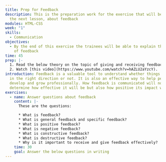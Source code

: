 ```yaml
---
title: Prep for Feedback
description: This is the preparation work for the exercise that will be done in
  the next lesson, about feedback
modules: HTML-CSS
week: "1"
skills:
  - Communication
objectives:
  - By the end of this exercise the trainees will be able to explain the types
    of feedback
time: 45
prep: |-
  1. Read the below theory on the topic of giving and receiving feedback. 
  2. Watch [this video](https://www.youtube.com/watch?v=hAZLU2aYzcY).
introduction: Feedback is a valuable tool to understand whether things are going
  in the right direction or not. It is also an effective way to help people
  develop and grow professionally. How feedback is communicated will not only
  determine how effective it will be but also how positive its impact will be.
exercises:
  - name: Answer questions about feedback
    content: |-
      These are the questions:

      * What is feedback?
      * What is general feedback and specific feedback?
      * What is positive feedback?
      * What is negative feedback?
      * What is constructive feedback?
      * What is destructive feedback?
      * Why is it important to receive and give feedback effectively?
    time: 30
    goal: Answer the below questions in writing
---
```

